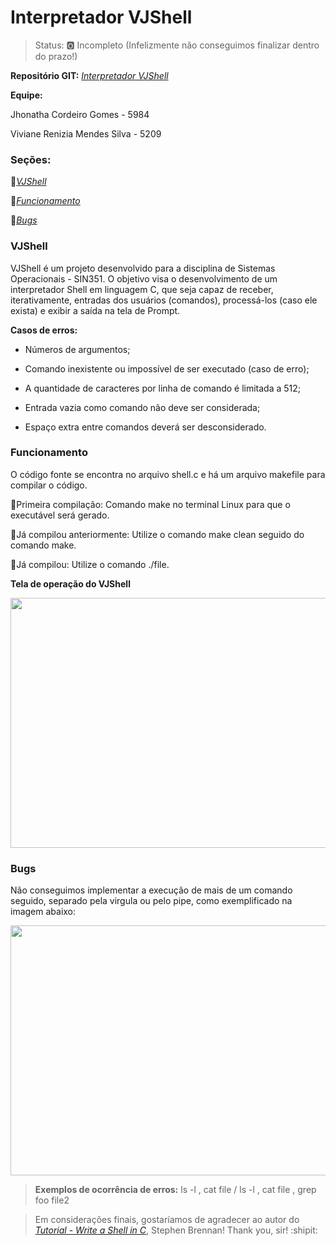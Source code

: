 # Interpretador VJShell

>Status: :o2: Incompleto (Infelizmente não conseguimos finalizar dentro do prazo!)

**Repositório GIT:** [*Interpretador VJShell*](https://github.com/renizia/Trabalho-1-Sistemas-Operacionais)

**Equipe:**

Jhonatha Cordeiro Gomes - 5984

Viviane Renizia Mendes Silva - 5209

### Seções:

:small_blue_diamond:[*VJShell*](#VJShell)

:small_blue_diamond:[*Funcionamento*](#Funcionamento)

:small_blue_diamond:[*Bugs*](#Bugs)

### VJShell
VJShell é um projeto desenvolvido para a disciplina de Sistemas Operacionais - SIN351. O objetivo visa o desenvolvimento de um interpretador Shell em linguagem C, que seja capaz de receber, iterativamente, entradas dos usuários (comandos), processá-los (caso ele
exista) e exibir a saída na tela de Prompt. 

**Casos de erros:**

- Números de argumentos;

- Comando inexistente ou impossível de ser executado (caso de erro);

- A quantidade de caracteres por linha de comando é limitada a 512;

- Entrada vazia como comando não deve ser considerada;

- Espaço extra entre comandos deverá ser desconsiderado.

### Funcionamento
O código fonte se encontra no arquivo shell.c e há um arquivo makefile para compilar o código.

:small_blue_diamond:Primeira compilação: Comando make no terminal Linux para que o executável será gerado.

:small_blue_diamond:Já compilou anteriormente: Utilize o comando make clean seguido do comando make.

:small_blue_diamond:Já compilou: Utilize o comando ./file.

**Tela de operação do VJShell**

<img src="https://github.com/vivianerenizia/Trabalho-1-Sistemas-Operacionais/blob/master/VJShell.jpeg" height="400" width="700">

### Bugs 

Não conseguimos implementar a execução de mais de um comando seguido, separado pela virgula ou pelo pipe, como exemplificado na imagem abaixo:

<img src="https://github.com/vivianerenizia/Trabalho-1-Sistemas-Operacionais/blob/master/VJShellBug.jpeg" height="400" width="700">

> **Exemplos de ocorrência de erros:** ls -l , cat file / ls -l , cat file , grep foo file2 

> Em considerações finais, gostaríamos de agradecer ao autor do [*Tutorial - Write a Shell in C*](https://brennan.io/2015/01/16/write-a-shell-in-c/), Stephen Brennan! Thank you, sir! :shipit:
